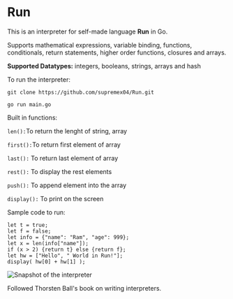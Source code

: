 # Run
This is an interpreter for self-made language **Run** in Go.

Supports mathematical expressions, variable binding, functions, conditionals, return statements, higher order functions, closures and arrays.

**Supported Datatypes:** integers, booleans, strings, arrays and hash


To run the interpreter:
```
git clone https://github.com/supremex04/Run.git

go run main.go
```

Built in functions:

```len():```To return the lenght of string, array

```first():```To return first element of array

```last():``` To return last element of array

```rest():``` To display the rest elements

```push():``` To append element into the array

```display():``` To print on the screen


Sample code to run:

```
let t = true;
let f = false;
let info = {"name": "Ram", "age": 999};
let x = len(info["name"]);
if (x > 2) {return t} else {return f};
let hw = ["Hello", " World in Run!"];
display( hw[0] + hw[1] );
```

![Snapshot of the interpreter](./screenshot.png)

Followed Thorsten Ball's book on writing interpreters.



